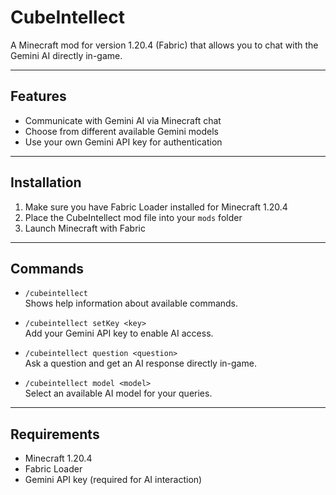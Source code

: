 # CubeIntellect

A Minecraft mod for version 1.20.4 (Fabric) that allows you to chat with the Gemini AI directly in-game.

---

## Features

- Communicate with Gemini AI via Minecraft chat
- Choose from different available Gemini models
- Use your own Gemini API key for authentication

---

## Installation

1. Make sure you have Fabric Loader installed for Minecraft 1.20.4
2. Place the CubeIntellect mod file into your `mods` folder
3. Launch Minecraft with Fabric

---

## Commands
- `/cubeintellect`  
  Shows help information about available commands.


- `/cubeintellect setKey <key>`  
  Add your Gemini API key to enable AI access.


- `/cubeintellect question <question>`  
  Ask a question and get an AI response directly in-game.


- `/cubeintellect model <model>`  
  Select an available AI model for your queries.

---

## Requirements

- Minecraft 1.20.4
- Fabric Loader
- Gemini API key (required for AI interaction)